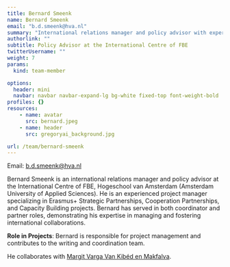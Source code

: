 ```yaml
---
title: Bernard Smeenk
name: Bernard Smeenk
email: "b.d.smeenk@hva.nl"
summary: "International relations manager and policy advisor with expertise in Erasmus+ projects."
authorlink: ""
subtitle: Policy Advisor at the International Centre of FBE
twitterUsername: ""
weight: 7
params:
  kind: team-member

options:
  header: mini
  navbar: navbar navbar-expand-lg bg-white fixed-top font-weight-bold
profiles: {}
resources:
    - name: avatar
      src: bernard.jpeg
    - name: header
      src: gregoryai_background.jpg

url: /team/bernard-smeenk
---
```

Email: <b.d.smeenk@hva.nl>

Bernard Smeenk is an international relations manager and policy advisor at the International Centre of FBE, Hogeschool van Amsterdam (Amsterdam University of Applied Sciences). He is an experienced project manager specializing in Erasmus+ Strategic Partnerships, Cooperation Partnerships, and Capacity Building projects. Bernard has served in both coordinator and partner roles, demonstrating his expertise in managing and fostering international collaborations.

**Role in Projects**:
Bernard is responsible for project management and contributes to the writing and coordination team.

He collaborates with [Margit Varga Van Kibéd en Makfalva](Margit%20Varga%20Van%20Kibéd%20en%20Makfalva.md).